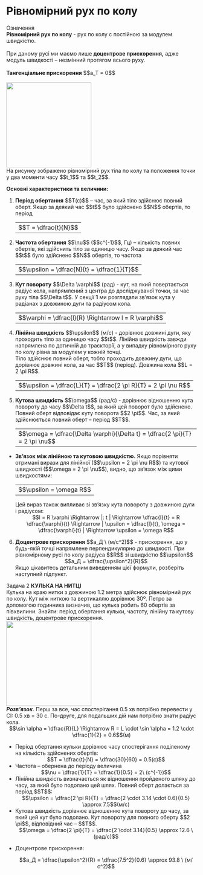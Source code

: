 #  Рiвномiрний рух по колу

<div class="eoz-wrap">
<span class="eoz">Означення</span>
<div class="eoz-text">
<b>Рiвномiрний рух по колу</b> - рух по колу с постiйною за модулем швидкiстю.
<br>
<br>
При даному русi ми маємо лише <b>доцентрове прискорення,</b> адже модуль швидкостi – незмiнний протягом всього руху.
<br>
<br>
<b>Тангенцiальне прискорення</b> $$a_T = 0$$
</div>
</div>

<br>
<div class="space"><img class="image" width="225" src="https://rawgit.com/chudaol/ed-era-book-physics/master/images/chapter_3/12.png"></div>

<div class="space">На рисунку зображено рiвномiрний рух тiла по колу та   положення точки у два моменти часу $$t_1$$ та $$t_2$$.</div>

<p class="p3"><div class="space"><b><span class="p1">Основнi характеристики та величини:</span></b></div></p>
<ol>
<li><div class="space"><b>Перiод обертання</b> $$T(c)$$ – час, за який тiло здiйснює повний оберт. Якщо за деякий час $$t$$ було здiйснено $$N$$ обертiв, то перiод</div>
<div class="space"><div class="centered-table-wrapper">
<table class="centered-table">
<tr class="eq">
<td class="eq">
<p1>$$T = \dfrac{t}{N}$$</p1>
</td>
</tr>
</table></div></div></li>
<div class="space"><li><b>Частота обертання</b> $$\nu$$ ($$c^{-1}$$, Гц) – кiлькiсть повних обертiв, якi здiйснить тiло за одиницю часу. Якщо за деякий час $$t$$ було здiйснено $$N$$ обертiв, то частота</div>
<div class="space"><div class="centered-table-wrapper">
<table class="centered-table">
<tr class="eq">
<td class="eq">
<p1>$$\upsilon = \dfrac{N}{t} = \dfrac{1}{T}$$</p1>
</td>
</tr>
</table></div></div></li>
<div class="space"><li><b>Кут повороту</b> $$\Delta \varphi$$ (рад) - кут, на який повертається радiус кола, напрямлений з центра до дослiджуваної точки, за час руху тiла $$\Delta t$$. У секцiї <b>1</b> ми розглядали зв’язок кута у радiанах з довжиною дуги та радiусом кола.</div>

<div class="space"><div class="centered-table-wrapper">
<table class="centered-table">
<tr class="eq">
<td class="eq">
<p1>$$\varphi = \dfrac{l}{R} \Rightarrow l = R \varphi$$</p1>
</td>
</tr>
</table></div></div>
</li>
<div class="space"><li><b>Лiнiйна швидкiсть</b> $$\upsilon$$ (м/с) - дорiвнює довжинi дуги, яку проходить тiло за одиницю часу $$t$$. Лiнiйна швидкiсть завжди напрямлена по дотичнiй до траєкторiї, а у випадку рiвномiрного руху по колу рiвна за модулем у кожнiй точцi.
<br>
Тiло здiйснює повний оберт, тобто проходить довжину дуги, що дорiвнює довжинi кола, за час $$T$$ (перiод). Довжина кола $$L = 2 \pi R$$.</div>
<div class="space"><div class="centered-table-wrapper">
<table class="centered-table">
<tr class="eq">
<td class="eq">
<p1>$$\upsilon = \dfrac{L}{T} = \dfrac{2 \pi R}{T} = 2 \pi \nu R$$</p1>
</td>
</tr>
</table></div></div>
</li>
<div class="space"><li><b>Кутова швидкiсть</b> $$\omega$$ (рад/c) - дорiвнює вiдношенню кута повороту до часу $$\Delta t$$, за який цей поворот було здiйснено. Повний оберт вiдповiдає куту поворота $$2 \pi$$. Час, за який здiйснюється повний оберт – перiод $$T$$.</div>
<div class="space"><div class="centered-table-wrapper">
<table class="centered-table">
<tr class="eq">
<td class="eq">
<p1>$$\omega = \dfrac{\Delta \varphi}{\Delta t} = \dfrac{2 \pi}{T} = 2 \pi \nu$$</p1>
</td>
</tr>
</table></div></div>
</li>
</ol>
<ul>
<div class="space"><b><li>Зв’язок мiж лiнiйною та кутовою швидкiстю.</b> Якщо порiвняти отриманi вирази для лiнiйної ($$\upsilon = 2 \pi \nu R$$) та кутової швидкості ($$\omega = 2 \pi \nu$$), видно, що зв’язок мiж цими швидкостями:</div>

<div class="space"><div class="centered-table-wrapper">
<table class="centered-table">
<tr class="eq">
<td class="eq">
<p1>$$\upsilon = \omega R$$</p1>
</td>
</tr>
</table></div></div>

<div class="space">Цей вираз також випливає зі зв’язку кута повороту з довжиною дуги i радiусом:</div>
<div class="space" align="center">$$l = R \varphi \Rightarrow |: t | \Rightarrow \dfrac{l}{t} = R \dfrac{\varphi}{t} \Rightarrow | \upsilon = \dfrac{l}{t}, \omega = \dfrac{\varphi}{t} | \Rightarrow \upsilon = \omega R$$</div></li>
</ul>
<ol start="6">
<div class="space"><li><b>Доцентрове прискорення</b> $$a_Д \ (м/c^2)$$ - прискорення, що у будь-якiй точцi напрямлене перпендикулярно до швидкостi. При рiвномiрному русi по колу радiуса $$R$$ зi швидкiстю $$\upsilon$$</div>
<div class="space" align="center">$$a_Д = \dfrac{\upsilon^2}{R}$$</div>

<div class="space">Якщо цiкавитесь детальним виведенням цiєї формули, розберiть наступний пiдпункт.</div></li>
</ol>

<div class="task-wrap">
<span class="task">Задача 2</span> <b>КУЛЬКА НА НИТЦI</b>
<div class="task-text">
<div class="space">Кулька на краю нитки з довжиною 1.2 метра здiйснює рiвномiрний рух по колу. Кут мiж ниткою та вертикаллю дорiвнює 30º. Петро за допомогою годинника визначив, що кулька робить 60 обертiв за пiвхвилини. Знайти: перiод обертання кульки, частоту, лiнiйну та кутову швидкiсть, доцентрове прискорення.</div>

<div class="space"><img class="image" width="225"  src="https://rawgit.com/chudaol/ed-era-book-physics/master/images/chapter_3/13.png"></div>

<div class="space"><b><i>Розв’язок.</i></b> Перш за все, час спостерiгання 0.5 хв потрiбно перевести у СI: 0.5 хв = 30 с.
По-друге, для подальших дiй нам потрiбно знати радiус кола.</div>


<div class="space" align="center">$$\sin \alpha = \dfrac{R}{L} \Rightarrow R = L \cdot \sin \alpha = 1.2 \cdot \dfrac{1}{2} = 0.6$$(м)</div>

<ul>
<li>
Перiод обертання кульки дорiвнює часу спостерiгання подiленому на кiлькiсть здiйснених обертiв:


<div align="center">$$T = \dfrac{t}{N} = \dfrac{30}{60} = 0.5(c)$$</div>

</li>
<li>
Частота – обернена до перiоду величина


<div align="center">$$\nu = \dfrac{1}{T} = \dfrac{1}{0.5} = 2\ (c^{-1})$$</div>

</li>
<li>
Лiнiйна швидкiсть визначається як вiдношення пройденого шляху до часу, за який було подолано цей шлях. Повний оберт долається за перiод $$T$$:


<div align="center">$$\upsilon = \dfrac{2 \pi R}{T} = \dfrac{2 \cdot 3.14 \cdot 0.6}{0.5} \approx 7.5$$(м/с)</div>

</li>
<li>
Кутова швидкiсть дорiвнює вiдношенню кута повороту до часу, за який цей кут було подолано. Кут повороту для повного оберту $$2 \pi$$, вiдповiдний час – $$T$$.


<div align="center">$$\omega = \dfrac{2 \pi}{T} = \dfrac{2 \cdot 3.14}{0.5} \approx 12.6 \ (рад/с)$$</div>

</li>
<li>

Доцентрове прискорення:
<div align="center">$$a_Д = \dfrac{\upsilon^2}{R} = \dfrac{7.5^2}{0.6} \approx 93.8 \ (м/с^2)$$</div>
</li>
</ul>
</div>
</div>

